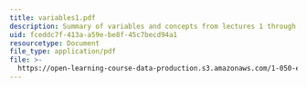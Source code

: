 ```yaml
---
title: variables1.pdf
description: Summary of variables and concepts from lectures 1 through 15.
uid: fceddc7f-413a-a59e-be8f-45c7becd94a1
resourcetype: Document
file_type: application/pdf
file: >-
  https://open-learning-course-data-production.s3.amazonaws.com/1-050-engineering-mechanics-i-fall-2007/fceddc7f413aa59ebe8f45c7becd94a1_variables1.pdf
---
```

